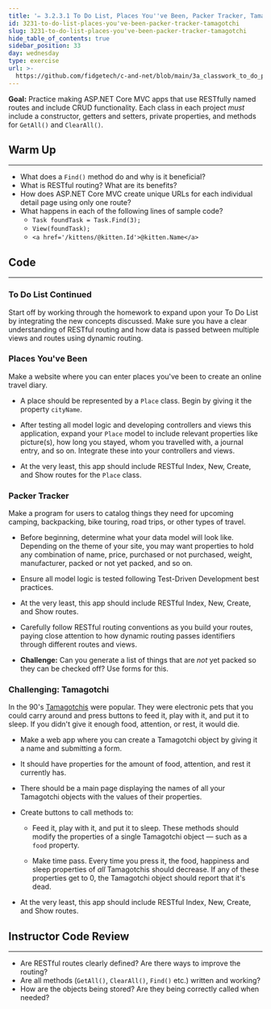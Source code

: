 ```yaml
---
title: '✏️ 3.2.3.1 To Do List, Places You''ve Been, Packer Tracker, Tamagotchi'
id: 3231-to-do-list-places-you've-been-packer-tracker-tamagotchi
slug: 3231-to-do-list-places-you've-been-packer-tracker-tamagotchi
hide_table_of_contents: true
sidebar_position: 33
day: wednesday
type: exercise
url: >-
  https://github.com/fidgetech/c-and-net/blob/main/3a_classwork_to_do_places_youve_been_packing_list_and_more.md
---
```


**Goal:** Practice making ASP.NET Core MVC apps that use RESTfully named routes and include CRUD functionality. Each class in each project _must_ include a constructor, getters and setters, private properties, and methods for `GetAll()` and `ClearAll()`.

## Warm Up
---

* What does a `Find()` method do and why is it beneficial?
* What is RESTful routing? What are its benefits?
* How does ASP.NET Core MVC create unique URLs for each individual detail page using only one route?
* What happens in each of the following lines of sample code?
  * `Task foundTask = Task.Find(3);`
  * `View(foundTask);`
  * `<a href='/kittens/@kitten.Id'>@kitten.Name</a>`

## Code
---

### To Do List Continued

Start off by working through the homework to expand upon your To Do List by integrating the new concepts discussed. Make sure you have a clear understanding of RESTful routing and how data is passed between multiple views and routes using dynamic routing.

### Places You've Been

Make a website where you can enter places you've been to create an online travel diary.

* A place should be represented by a `Place` class. Begin by giving it the property `cityName`.

* After testing all model logic and developing controllers and views this application, expand your `Place` model to include relevant properties like picture(s), how long you stayed, whom you travelled with, a journal entry, and so on. Integrate these into your controllers and views.

* At the very least, this app should include RESTful Index, New, Create, and Show routes for the `Place` class.  

### Packer Tracker

Make a program for users to catalog things they need for upcoming camping, backpacking, bike touring, road trips, or other types of travel.

* Before beginning, determine what your data model will look like. Depending on the theme of your site, you may want properties to hold any combination of name, price, purchased or not purchased, weight, manufacturer, packed or not yet packed, and so on.

* Ensure all model logic is tested following Test-Driven Development best practices.

* At the very least, this app should include RESTful Index, New, Create, and Show routes.  

* Carefully follow RESTful routing conventions as you build your routes, paying close attention to how dynamic routing passes identifiers through different routes and views.

* **Challenge:** Can you generate a list of things that are _not_ yet packed so they can be checked off? Use forms for this.

### Challenging: Tamagotchi

In the 90's [Tamagotchis](http://en.wikipedia.org/wiki/Tamagotchi) were popular. They were electronic pets that you could carry around and press buttons to feed it, play with it, and put it to sleep. If you didn't give it enough food, attention, or rest, it would die.

* Make a web app where you can create a Tamagotchi object by giving it a name and submitting a form.

* It should have properties for the amount of food, attention, and rest it currently has.

* There should be a main page displaying the names of all your Tamagotchi objects with the values of their properties.

* Create buttons to call methods to:

  * Feed it, play with it, and put it to sleep. These methods should modify the properties of a single Tamagotchi object — such as a `food` property.

  * Make time pass. Every time you press it, the food, happiness and sleep properties of _all_ Tamagotchis should decrease. If any of these properties get to 0, the Tamagotchi object should report that it's dead.

* At the very least, this app should include RESTful Index, New, Create, and Show routes.  

## Instructor Code Review
---

* Are RESTful routes clearly defined? Are there ways to improve the routing?
* Are all methods (`GetAll()`, `ClearAll()`, `Find()` etc.) written and working?
* How are the objects being stored? Are they being correctly called when needed?
